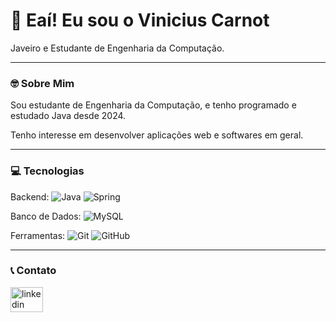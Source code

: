 # 🤙 Eaí! Eu sou o Vinicius Carnot 
Javeiro e Estudante de Engenharia da Computação.

-------------------------------------------------------------
### 🤓 Sobre Mim
Sou estudante de Engenharia da Computação, e tenho programado e estudado Java desde 2024.

Tenho interesse em desenvolver aplicações web e softwares em geral.

-------------------------------------------------------------
### 💻 Tecnologias 
Backend: 
![Java](https://img.shields.io/badge/java-%23ED8B00.svg?style=for-the-badge&logo=openjdk&logoColor=white)
![Spring](https://img.shields.io/badge/spring-%236DB33F.svg?style=for-the-badge&logo=spring&logoColor=white)


Banco de Dados: 
![MySQL](https://img.shields.io/badge/mysql-4479A1.svg?style=for-the-badge&logo=mysql&logoColor=white)

Ferramentas: 
![Git](https://img.shields.io/badge/git-%23F05033.svg?style=for-the-badge&logo=git&logoColor=white)
![GitHub](https://img.shields.io/badge/github-%23121011.svg?style=for-the-badge&logo=github&logoColor=white)

-------------------------------------------------------------
### 📞 Contato
<div align="left">
  <a href="https://www.linkedin.com/in/vinicius-carnot/" target="_blank">
    <img src="https://raw.githubusercontent.com/maurodesouza/profile-readme-generator/master/src/assets/icons/social/linkedin/default.svg" width="52" height="40" alt="linkedin logo"  />
  </a>
</div>

###



